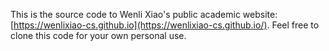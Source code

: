 This is the source code to Wenli Xiao's public academic website: [https://wenlixiao-cs.github.io](https://wenlixiao-cs.github.io/). Feel free to clone this code for your own personal use.
